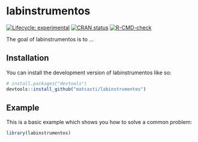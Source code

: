 
<!-- README.md is generated from README.Rmd. Please edit that file -->

# labinstrumentos

<!-- badges: start -->

[![Lifecycle:
experimental](https://img.shields.io/badge/lifecycle-experimental-orange.svg)](https://lifecycle.r-lib.org/articles/stages.html#experimental)
[![CRAN
status](https://www.r-pkg.org/badges/version/labinstrumentos)](https://CRAN.R-project.org/package=labinstrumentos)
[![R-CMD-check](https://github.com/matcasti/labinstrumentos/workflows/R-CMD-check/badge.svg)](https://github.com/matcasti/labinstrumentos/actions)
<!-- badges: end -->

The goal of labinstrumentos is to …

## Installation

You can install the development version of labinstrumentos like so:

``` r
# install.packages("devtools")
devtools::install_github("matcasti/labinstrumentos")
```

## Example

This is a basic example which shows you how to solve a common problem:

``` r
library(labinstrumentos)
```
